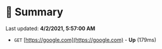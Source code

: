 # 📖 Summary
Last updated: **4/2/2021, 5:57:00 AM**

- `GET` [https://google.com](https://google.com) - **Up** (179ms)

